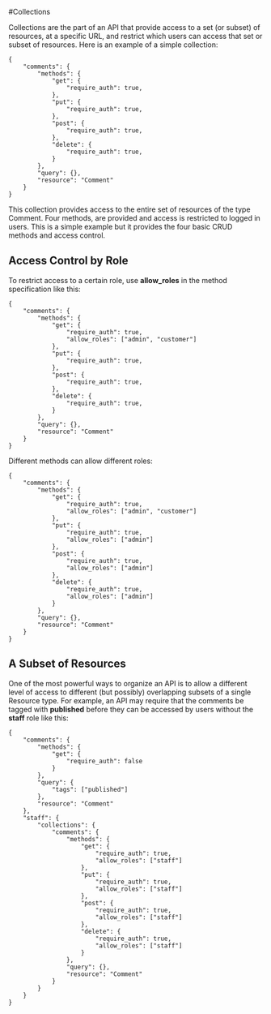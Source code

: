 #Collections

Collections are the part of an API that provide access to a set (or subset) of resources, at a specific URL, and restrict which users can access that set or subset of resources.  Here is an example of a simple collection:

    {
        "comments": {
            "methods": {
                "get": {
                    "require_auth": true,
                },
                "put": {
                    "require_auth": true,
                },
                "post": {
                    "require_auth": true,
                },
                "delete": {
                    "require_auth": true,
                }
            },
            "query": {},
            "resource": "Comment"
        }
    }

This collection provides access to the entire set of resources of the type Comment.  Four methods, are provided and access is restricted to logged in users.  This is a simple example but it provides the four basic CRUD methods and access control.

## Access Control by Role

To restrict access to a certain role, use **allow_roles** in the method specification like this:

    {
        "comments": {
            "methods": {
                "get": {
                    "require_auth": true,
                    "allow_roles": ["admin", "customer"]
                },
                "put": {
                    "require_auth": true,
                },
                "post": {
                    "require_auth": true,
                },
                "delete": {
                    "require_auth": true,
                }
            },
            "query": {},
            "resource": "Comment"
        }
    }

Different methods can allow different roles:

    {
        "comments": {
            "methods": {
                "get": {
                    "require_auth": true,
                    "allow_roles": ["admin", "customer"]
                },
                "put": {
                    "require_auth": true,
                    "allow_roles": ["admin"]
                },
                "post": {
                    "require_auth": true,
                    "allow_roles": ["admin"]
                },
                "delete": {
                    "require_auth": true,
                    "allow_roles": ["admin"]
                }
            },
            "query": {},
            "resource": "Comment"
        }
    }

## A Subset of Resources

One of the most powerful ways to organize an API is to allow a different level of access to different (but possibly) overlapping subsets of a single Resource type.  For example, an API may require that the comments be tagged with **published** before they can be accessed by users without the **staff** role like this:

    {
        "comments": {
            "methods": {
                "get": {
                    "require_auth": false
                }
            },
            "query": {
                "tags": ["published"]
            },
            "resource": "Comment"
        },
        "staff": {
            "collections": {
                "comments": {
                    "methods": {
                        "get": {
                            "require_auth": true,
                            "allow_roles": ["staff"]
                        },
                        "put": {
                            "require_auth": true,
                            "allow_roles": ["staff"]
                        },
                        "post": {
                            "require_auth": true,
                            "allow_roles": ["staff"]
                        },
                        "delete": {
                            "require_auth": true,
                            "allow_roles": ["staff"]
                        }
                    },
                    "query": {},
                    "resource": "Comment"
                }
            }
        }
    }
